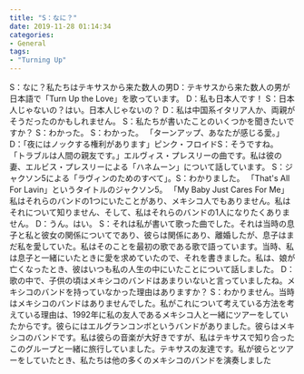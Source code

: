 ```yaml
---
title: "S：なに？"
date: 2019-11-28 01:14:34
categories:
- General
tags:
- "Turning Up"
---
```


S：なに？私たちはテキサスから来た数人の男D：テキサスから来た数人の男が日本語で「Turn Up the Love」を歌っています。 D：私も日本人です！ S：日本人じゃないの？はい。日本人じゃないの？ D：私は中国系イタリア人か、両親がそうだったのかもしれません。 S：私たちが書いたことのいくつかを聞きたいですか？ S：わかった。 S：わかった。 「ターンアップ、あなたが感じる愛。」 D：「夜にはノックする権利があります」ピンク・フロイドS：そうですね。 「トラブルは人間の親友です。」エルヴィス・プレスリーの曲です。私は彼の妻、エルビス・プレスリーによる「ハネムーン」について話しています。 S：ジャクソン5による「ラヴィンのためのすべて」。S：わかりました。 「That&#39;s All For Lavin」というタイトルのジャクソン5。 「My Baby Just Cares For Me」私はそれらのバンドの1つにいたことがあり、メキシコ人でもありません。私はそれについて知りません、そして、私はそれらのバンドの1人になりたくありません。 D：うん。はい。 S：それは私が書いて歌った曲でした。それは当時の息子と私と彼女の関係についてであり、彼らは関係にあり、離婚したが、息子はまだ私を愛していた。私はそのことを最初の歌である歌で語っています。当時、私は息子と一緒にいたときに愛を求めていたので、それを書きました。私は、娘が亡くなったとき、彼はいつも私の人生の中にいたことについて話しました。 D：歌の中で、子供の頃はメキシコのバンドはあまりいないと言っていましたね。メキシコのバンドを持っていなかった理由はありますか？ S：わかりません。当時はメキシコのバンドはありませんでした。私がこれについて考えている方法を考えている理由は、1992年に私の友人であるメキシコ人と一緒にツアーをしていたからです。彼らにはエルグランコンボというバンドがありました。彼らはメキシコのバンドです。私は彼らの音楽が大好きですが、私はテキサスで知り合ったこのグループと一緒に旅行していました。テキサスの友達です。私が彼らとツアーをしていたとき、私たちは他の多くのメキシコのバンドを演奏しました
